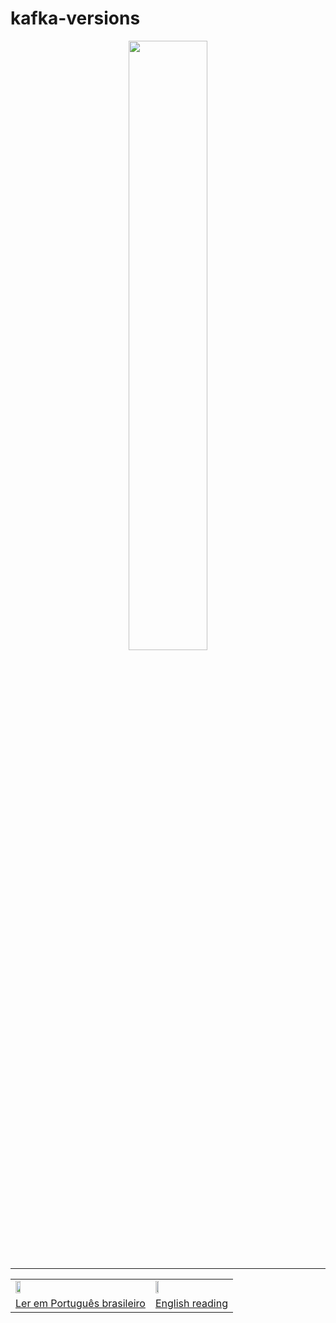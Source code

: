 # kafka-versions




<div align="center"><img  width="50%" src="https://kafka.apache.org/images/kafka_diagram.png" /></div>

<hr/>

<div align="center">
 <table>
  <tr>
   <td><a href="https://github.com/gil-son/dsmovie/tree/main/subtitled-by-language/Brasil" ><img  width="20%" src="https://flagicons.lipis.dev/flags/4x3/br.svg" /></a></td>
    <td><a href="https://github.com/gil-son/dsmovie/tree/main/subtitled-by-language/English" ><img  width="20%" src="https://flagicons.lipis.dev/flags/4x3/us.svg" /></a></td>
  </tr>
  <tr>
    <td><a href="https://github.com/gil-son/kafka-versions/tree/main/PT-BR" >Ler em Português brasileiro</a></td>
    <td><a href="https://github.com/gil-son/kafka-versions/tree/main/ENG-US" >English reading</a></td> 
  </tr>
</table> 
